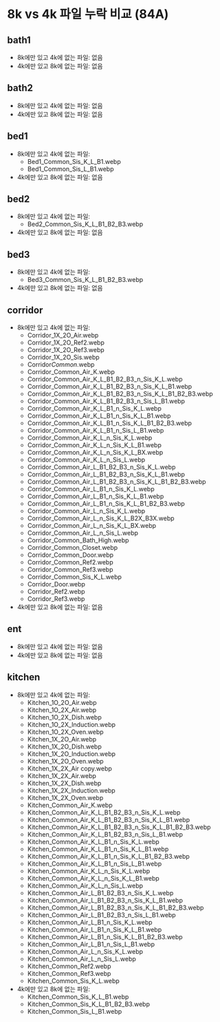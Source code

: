 # 8k vs 4k 파일 누락 비교 (84A)

## bath1

- 8k에만 있고 4k에 없는 파일: 없음
- 4k에만 있고 8k에 없는 파일: 없음

## bath2

- 8k에만 있고 4k에 없는 파일: 없음
- 4k에만 있고 8k에 없는 파일: 없음

## bed1

- 8k에만 있고 4k에 없는 파일:
  - Bed1_Common_Sis_K_L_B1.webp
  - Bed1_Common_Sis_L_B1.webp
- 4k에만 있고 8k에 없는 파일: 없음

## bed2

- 8k에만 있고 4k에 없는 파일:
  - Bed2_Common_Sis_K_L_B1_B2_B3.webp
- 4k에만 있고 8k에 없는 파일: 없음

## bed3

- 8k에만 있고 4k에 없는 파일:
  - Bed3_Common_Sis_K_L_B1_B2_B3.webp
- 4k에만 있고 8k에 없는 파일: 없음

## corridor

- 8k에만 있고 4k에 없는 파일:
  - Corridor_1X_2O_Air.webp
  - Corridor_1X_2O_Ref2.webp
  - Corridor_1X_2O_Ref3.webp
  - Corridor_1X_2O_Sis.webp
  - Corridor*Common*.webp
  - Corridor_Common_Air_K.webp
  - Corridor_Common_Air_K_L_B1_B2_B3_n_Sis_K_L.webp
  - Corridor_Common_Air_K_L_B1_B2_B3_n_Sis_K_L_B1.webp
  - Corridor_Common_Air_K_L_B1_B2_B3_n_Sis_K_L_B1_B2_B3.webp
  - Corridor_Common_Air_K_L_B1_B2_B3_n_Sis_L_B1.webp
  - Corridor_Common_Air_K_L_B1_n_Sis_K_L.webp
  - Corridor_Common_Air_K_L_B1_n_Sis_K_L_B1.webp
  - Corridor_Common_Air_K_L_B1_n_Sis_K_L_B1_B2_B3.webp
  - Corridor_Common_Air_K_L_B1_n_Sis_L_B1.webp
  - Corridor_Common_Air_K_L_n_Sis_K_L.webp
  - Corridor_Common_Air_K_L_n_Sis_K_L_B1.webp
  - Corridor_Common_Air_K_L_n_Sis_K_L_BX.webp
  - Corridor_Common_Air_K_L_n_Sis_L.webp
  - Corridor_Common_Air_L_B1_B2_B3_n_Sis_K_L.webp
  - Corridor_Common_Air_L_B1_B2_B3_n_Sis_K_L_B1.webp
  - Corridor_Common_Air_L_B1_B2_B3_n_Sis_K_L_B1_B2_B3.webp
  - Corridor_Common_Air_L_B1_n_Sis_K_L.webp
  - Corridor_Common_Air_L_B1_n_Sis_K_L_B1.webp
  - Corridor_Common_Air_L_B1_n_Sis_K_L_B1_B2_B3.webp
  - Corridor_Common_Air_L_n_Sis_K_L.webp
  - Corridor_Common_Air_L_n_Sis_K_L_B2X_B3X.webp
  - Corridor_Common_Air_L_n_Sis_K_L_BX.webp
  - Corridor_Common_Air_L_n_Sis_L.webp
  - Corridor_Common_Bath_High.webp
  - Corridor_Common_Closet.webp
  - Corridor_Common_Door.webp
  - Corridor_Common_Ref2.webp
  - Corridor_Common_Ref3.webp
  - Corridor_Common_Sis_K_L.webp
  - Corridor_Door.webp
  - Corridor_Ref2.webp
  - Corridor_Ref3.webp
- 4k에만 있고 8k에 없는 파일: 없음

## ent

- 8k에만 있고 4k에 없는 파일: 없음
- 4k에만 있고 8k에 없는 파일: 없음

## kitchen

- 8k에만 있고 4k에 없는 파일:
  - Kitchen_1O_2O_Air.webp
  - Kitchen_1O_2X_Air.webp
  - Kitchen_1O_2X_Dish.webp
  - Kitchen_1O_2X_Induction.webp
  - Kitchen_1O_2X_Oven.webp
  - Kitchen_1X_2O_Air.webp
  - Kitchen_1X_2O_Dish.webp
  - Kitchen_1X_2O_Induction.webp
  - Kitchen_1X_2O_Oven.webp
  - Kitchen_1X_2X_Air copy.webp
  - Kitchen_1X_2X_Air.webp
  - Kitchen_1X_2X_Dish.webp
  - Kitchen_1X_2X_Induction.webp
  - Kitchen_1X_2X_Oven.webp
  - Kitchen_Common_Air_K.webp
  - Kitchen_Common_Air_K_L_B1_B2_B3_n_Sis_K_L.webp
  - Kitchen_Common_Air_K_L_B1_B2_B3_n_Sis_K_L_B1.webp
  - Kitchen_Common_Air_K_L_B1_B2_B3_n_Sis_K_L_B1_B2_B3.webp
  - Kitchen_Common_Air_K_L_B1_B2_B3_n_Sis_L_B1.webp
  - Kitchen_Common_Air_K_L_B1_n_Sis_K_L.webp
  - Kitchen_Common_Air_K_L_B1_n_Sis_K_L_B1.webp
  - Kitchen_Common_Air_K_L_B1_n_Sis_K_L_B1_B2_B3.webp
  - Kitchen_Common_Air_K_L_B1_n_Sis_L_B1.webp
  - Kitchen_Common_Air_K_L_n_Sis_K_L.webp
  - Kitchen_Common_Air_K_L_n_Sis_K_L_B1.webp
  - Kitchen_Common_Air_K_L_n_Sis_L.webp
  - Kitchen_Common_Air_L_B1_B2_B3_n_Sis_K_L.webp
  - Kitchen_Common_Air_L_B1_B2_B3_n_Sis_K_L_B1.webp
  - Kitchen_Common_Air_L_B1_B2_B3_n_Sis_K_L_B1_B2_B3.webp
  - Kitchen_Common_Air_L_B1_B2_B3_n_Sis_L_B1.webp
  - Kitchen_Common_Air_L_B1_n_Sis_K_L.webp
  - Kitchen_Common_Air_L_B1_n_Sis_K_L_B1.webp
  - Kitchen_Common_Air_L_B1_n_Sis_K_L_B1_B2_B3.webp
  - Kitchen_Common_Air_L_B1_n_Sis_L_B1.webp
  - Kitchen_Common_Air_L_n_Sis_K_L.webp
  - Kitchen_Common_Air_L_n_Sis_L.webp
  - Kitchen_Common_Ref2.webp
  - Kitchen_Common_Ref3.webp
  - Kitchen_Common_Sis_K_L.webp
- 4k에만 있고 8k에 없는 파일:
  - Kitchen_Common_Sis_K_L_B1.webp
  - Kitchen_Common_Sis_K_L_B1_B2_B3.webp
  - Kitchen_Common_Sis_L_B1.webp
